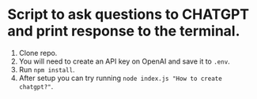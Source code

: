 # Script to ask questions to CHATGPT and print response to the terminal.

1. Clone repo.
2. You will need to create an API key on OpenAI and save it to `.env`.
3. Run `npm install`.
4. After setup you can try running `node index.js "How to create chatgpt?"`.
